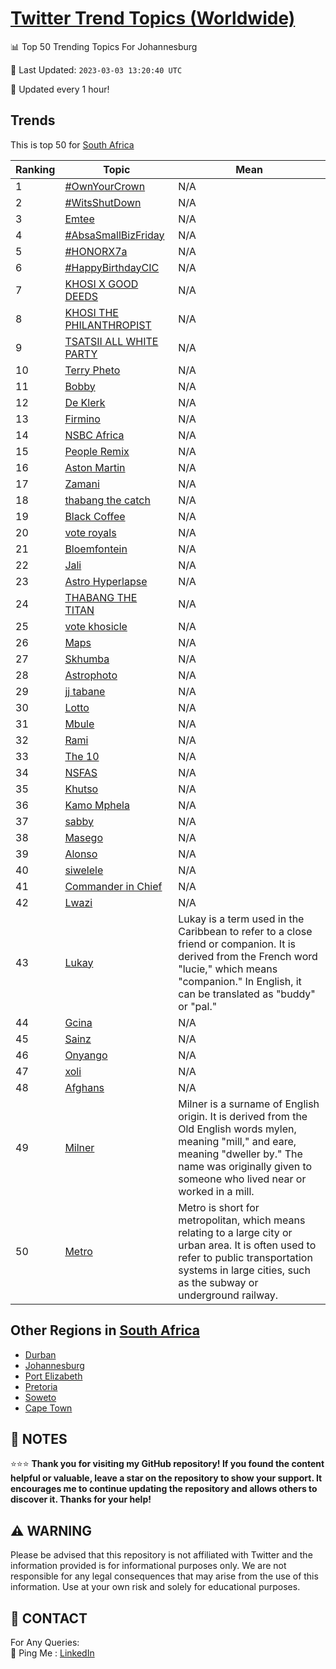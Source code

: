 [Twitter Trend Topics (Worldwide)](https://github.com/ErcinDedeoglu/Twitter-Trend-Topics)
==========


📊 Top 50 Trending Topics For Johannesburg

📆 Last Updated: `2023-03-03 13:20:40 UTC`

🔧 Updated every 1 hour!


## Trends

This is top 50 for [South Africa](</South Africa>)

| Ranking | Topic | Mean |
| ------- | ------------ | ------------ |
| 1 | [#OwnYourCrown](http://twitter.com/search?q=%23OwnYourCrown) | N/A |
| 2 | [#WitsShutDown](http://twitter.com/search?q=%23WitsShutDown) | N/A |
| 3 | [Emtee](http://twitter.com/search?q=Emtee) | N/A |
| 4 | [#AbsaSmallBizFriday](http://twitter.com/search?q=%23AbsaSmallBizFriday) | N/A |
| 5 | [#HONORX7a](http://twitter.com/search?q=%23HONORX7a) | N/A |
| 6 | [#HappyBirthdayCIC](http://twitter.com/search?q=%23HappyBirthdayCIC) | N/A |
| 7 | [KHOSI X GOOD DEEDS](http://twitter.com/search?q=KHOSI+X+GOOD+DEEDS) | N/A |
| 8 | [KHOSI THE PHILANTHROPIST](http://twitter.com/search?q=KHOSI+THE+PHILANTHROPIST) | N/A |
| 9 | [TSATSII ALL WHITE PARTY](http://twitter.com/search?q=TSATSII+ALL+WHITE+PARTY) | N/A |
| 10 | [Terry Pheto](http://twitter.com/search?q=Terry+Pheto) | N/A |
| 11 | [Bobby](http://twitter.com/search?q=Bobby) | N/A |
| 12 | [De Klerk](http://twitter.com/search?q=De+Klerk) | N/A |
| 13 | [Firmino](http://twitter.com/search?q=Firmino) | N/A |
| 14 | [NSBC Africa](http://twitter.com/search?q=NSBC+Africa) | N/A |
| 15 | [People Remix](http://twitter.com/search?q=People+Remix) | N/A |
| 16 | [Aston Martin](http://twitter.com/search?q=Aston+Martin) | N/A |
| 17 | [Zamani](http://twitter.com/search?q=Zamani) | N/A |
| 18 | [thabang the catch](http://twitter.com/search?q=thabang+the+catch) | N/A |
| 19 | [Black Coffee](http://twitter.com/search?q=Black+Coffee) | N/A |
| 20 | [vote royals](http://twitter.com/search?q=vote+royals) | N/A |
| 21 | [Bloemfontein](http://twitter.com/search?q=Bloemfontein) | N/A |
| 22 | [Jali](http://twitter.com/search?q=Jali) | N/A |
| 23 | [Astro Hyperlapse](http://twitter.com/search?q=Astro+Hyperlapse) | N/A |
| 24 | [THABANG THE TITAN](http://twitter.com/search?q=THABANG+THE+TITAN) | N/A |
| 25 | [vote khosicle](http://twitter.com/search?q=vote+khosicle) | N/A |
| 26 | [Maps](http://twitter.com/search?q=Maps) | N/A |
| 27 | [Skhumba](http://twitter.com/search?q=Skhumba) | N/A |
| 28 | [Astrophoto](http://twitter.com/search?q=Astrophoto) | N/A |
| 29 | [jj tabane](http://twitter.com/search?q=jj+tabane) | N/A |
| 30 | [Lotto](http://twitter.com/search?q=Lotto) | N/A |
| 31 | [Mbule](http://twitter.com/search?q=Mbule) | N/A |
| 32 | [Rami](http://twitter.com/search?q=Rami) | N/A |
| 33 | [The 10](http://twitter.com/search?q=The+10) | N/A |
| 34 | [NSFAS](http://twitter.com/search?q=NSFAS) | N/A |
| 35 | [Khutso](http://twitter.com/search?q=Khutso) | N/A |
| 36 | [Kamo Mphela](http://twitter.com/search?q=Kamo+Mphela) | N/A |
| 37 | [sabby](http://twitter.com/search?q=sabby) | N/A |
| 38 | [Masego](http://twitter.com/search?q=Masego) | N/A |
| 39 | [Alonso](http://twitter.com/search?q=Alonso) | N/A |
| 40 | [siwelele](http://twitter.com/search?q=siwelele) | N/A |
| 41 | [Commander in Chief](http://twitter.com/search?q=Commander+in+Chief) | N/A |
| 42 | [Lwazi](http://twitter.com/search?q=Lwazi) | N/A |
| 43 | [Lukay](http://twitter.com/search?q=Lukay) | Lukay is a term used in the Caribbean to refer to a close friend or companion. It is derived from the French word "lucie," which means "companion." In English, it can be translated as "buddy" or "pal." |
| 44 | [Gcina](http://twitter.com/search?q=Gcina) | N/A |
| 45 | [Sainz](http://twitter.com/search?q=Sainz) | N/A |
| 46 | [Onyango](http://twitter.com/search?q=Onyango) | N/A |
| 47 | [xoli](http://twitter.com/search?q=xoli) | N/A |
| 48 | [Afghans](http://twitter.com/search?q=Afghans) | N/A |
| 49 | [Milner](http://twitter.com/search?q=Milner) | Milner is a surname of English origin. It is derived from the Old English words mylen, meaning "mill," and eare, meaning "dweller by." The name was originally given to someone who lived near or worked in a mill. |
| 50 | [Metro](http://twitter.com/search?q=Metro) | Metro is short for metropolitan, which means relating to a large city or urban area. It is often used to refer to public transportation systems in large cities, such as the subway or underground railway. |



## Other Regions in [South Africa](</South Africa>)

* [Durban](</South Africa/Durban.md>)
* [Johannesburg](</South Africa/Johannesburg.md>)
* [Port Elizabeth](</South Africa/Port Elizabeth.md>)
* [Pretoria](</South Africa/Pretoria.md>)
* [Soweto](</South Africa/Soweto.md>)
* [Cape Town](</South Africa/Cape Town.md>)



## 📝 NOTES

⭐⭐⭐ **Thank you for visiting my GitHub repository! If you found the content helpful or valuable, leave a star on the repository to show your support. It encourages me to continue updating the repository and allows others to discover it. Thanks for your help!**


## ⚠️ WARNING

Please be advised that this repository is not affiliated with Twitter and the information provided is for informational purposes only. We are not responsible for any legal consequences that may arise from the use of this information. Use at your own risk and solely for educational purposes.


## 📨 CONTACT

 For Any Queries:  
            🏓 Ping Me : [LinkedIn](https://www.linkedin.com/in/ercindedeoglu/)
